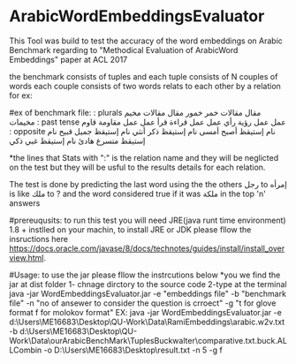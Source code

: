 # ArabicWordEmbeddingsEvaluator

This Tool was build to test the accuracy of the word embeddings on Arabic Benchmark regarding to "Methodical Evaluation of ArabicWord Embeddings" paper at ACL 2017

the benchmark consists of tuples and each tuple consists of N couples of words each couple consists of two words relats to each other by a relation for ex:

#ex of benchmark file:
: plurals
مقال	مقالات	خمر	خمور
مقال	مقالات	مخيم	مخيمات
: past tense
عمل	عمل	رؤية	رأي
عمل	عمل	قراءة	قرأ
عمل	عمل	مقاومة	قاوم
: opposite
نام	إستيقظ	أصبح	أمسى
نام	إستيقظ	ذكر	أنثي
نام	إستيقظ	جميل	قبيح
نام	إستيقظ	متسرع	هادئ
نام	إستيقظ	غبي	ذكي

*the lines that Stats with ":" is the relation name and they will be neglicted on the test but they will be usful to the results details for each relation.


The test is done by predicting the last word using the the others
رجل to إمرأه is like ملك to ? and the word considered true if it was ملكة  in the top 'n' answers

#prereuqusits:
to run this test you will need JRE(java runt time environment) 1.8 + instlled on your machin, to install JRE or JDK please fllow the insructions here https://docs.oracle.com/javase/8/docs/technotes/guides/install/install_overview.html.

#Usage: to use the jar please fllow the instrcutions below
*you we find the jar at dist folder
1- chnage dirctory to the source code
2-type at the terminal java -jar WordEmbeddingsEvaluator.jar -e "embeddings file" -b "benchmark file" -n "no of ansewer to consider the question is crroect" -g "t for glove format f for molokov format"
EX:
java -jar WordEmbeddingsEvaluator.jar  -e d:\Users\ME16683\Desktop\QU-Work\Data\RamiEmbeddings\arabic.w2v.txt -b d:\Users\ME16683\Desktop\QU-Work\Data\ourArabicBenchMark\TuplesBuckwalter\comparative.txt.buck.ALLCombin  -o D:\Users\ME16683\Desktop\result.txt -n 5 -g f

